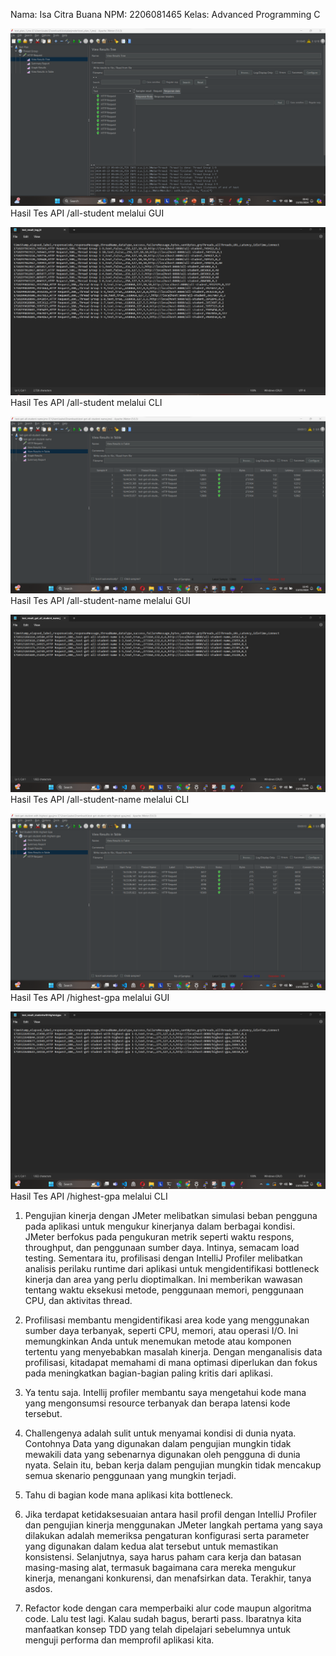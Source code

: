 Nama: Isa Citra Buana
NPM: 2206081465
Kelas: Advanced Programming C

![Hasil Tes API all-student melalui GUI](documentation/GUI-test-all-student.png)
Hasil Tes API /all-student melalui GUI

![Hasil Tes API all-student melalui CLI](documentation/CLI-test-all-student.png)
Hasil Tes API /all-student melalui CLI

![](documentation/GUI-test-get-all-student-name.png)
Hasil Tes API /all-student-name melalui GUI

![](documentation/CLI-test-get-all-student-name.png)
Hasil Tes API /all-student-name melalui CLI

![](documentation/GUI-test-get-student-with-highest-gpa.png)
Hasil Tes API /highest-gpa melalui GUI

![](documentation/CLI-test-get-student-with-highest-gpa.png)
Hasil Tes API /highest-gpa melalui CLI

1. Pengujian kinerja dengan JMeter melibatkan simulasi beban pengguna pada aplikasi untuk mengukur kinerjanya dalam berbagai kondisi. JMeter berfokus pada pengukuran metrik 
seperti waktu respons, throughput, dan penggunaan sumber daya. Intinya, semacam load testing. Sementara itu, profilisasi dengan IntelliJ Profiler melibatkan 
analisis perilaku runtime dari aplikasi untuk mengidentifikasi bottleneck kinerja dan area yang perlu dioptimalkan. 
Ini memberikan wawasan tentang waktu eksekusi metode, penggunaan memori, penggunaan CPU, dan aktivitas thread.

2. Profilisasi membantu mengidentifikasi area kode yang menggunakan sumber daya terbanyak, seperti CPU, memori, atau operasi I/O.
   Ini memungkinkan Anda untuk menemukan metode atau komponen tertentu yang menyebabkan masalah kinerja. Dengan menganalisis data profilisasi,
   kitadapat memahami di mana optimasi diperlukan dan fokus pada meningkatkan bagian-bagian paling kritis dari aplikasi.

3. Ya tentu saja. Intellij profiler membantu saya mengetahui kode mana yang mengonsumsi resource terbanyak dan berapa latensi kode tersebut.
   
4. Challengenya adalah sulit untuk menyamai kondisi di dunia nyata.  Contohnya  Data yang digunakan dalam pengujian mungkin tidak mewakili data
    yang sebenarnya digunakan oleh pengguna di dunia nyata. Selain itu, beban kerja dalam pengujian mungkin tidak mencakup semua skenario penggunaan yang mungkin terjadi.
   
5. Tahu di bagian kode mana aplikasi kita bottleneck.
   
6. Jika terdapat ketidaksesuaian antara hasil profil dengan IntelliJ Profiler dan pengujian kinerja menggunakan JMeter
   langkah pertama yang saya dilakukan adalah memeriksa pengaturan konfigurasi
 serta parameter yang digunakan dalam kedua alat tersebut untuk memastikan konsistensi. Selanjutnya, saya harus paham cara kerja dan batasan masing-masing alat,
termasuk bagaimana cara mereka mengukur kinerja, menangani konkurensi, dan menafsirkan data. Terakhir, tanya asdos.

7. Refactor kode dengan cara memperbaiki alur code maupun algoritma code. Lalu test lagi. Kalau sudah bagus, berarti pass. Ibaratnya kita manfaatkan konsep TDD yang telah dipelajari
   sebelumnya untuk menguji performa dan memprofil aplikasi kita. 
   
